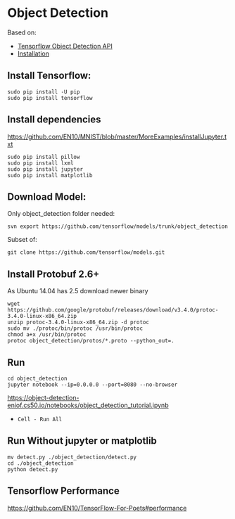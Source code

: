 # Object Detection

Based on: 
* [Tensorflow Object Detection API](https://github.com/tensorflow/models/tree/master/object_detection)
* [Installation](https://github.com/tensorflow/models/blob/master/object_detection/g3doc/installation.md)

## Install Tensorflow:

    sudo pip install -U pip  
    sudo pip install tensorflow 
    
## Install dependencies 
https://github.com/EN10/MNIST/blob/master/MoreExamples/installJupyter.txt

    sudo pip install pillow
    sudo pip install lxml
    sudo pip install jupyter
    sudo pip install matplotlib
    
## Download Model:
Only object_detection folder needed:

    svn export https://github.com/tensorflow/models/trunk/object_detection

Subset of:

    git clone https://github.com/tensorflow/models.git
    
## Install Protobuf 2.6+
As Ubuntu 14.04 has 2.5 download newer binary

    wget https://github.com/google/protobuf/releases/download/v3.4.0/protoc-3.4.0-linux-x86_64.zip
    unzip protoc-3.4.0-linux-x86_64.zip -d protoc
    sudo mv ./protoc/bin/protoc /usr/bin/protoc
    chmod a+x /usr/bin/protoc
    protoc object_detection/protos/*.proto --python_out=.

## Run
    cd object_detection
    jupyter notebook --ip=0.0.0.0 --port=8080 --no-browser
https://object-detection-eniof.cs50.io/notebooks/object_detection_tutorial.ipynb
* `Cell - Run All`

## Run Without jupyter or matplotlib
    
    mv detect.py ./object_detection/detect.py
    cd ./object_detection
    python detect.py
    
## Tensorflow Performance

https://github.com/EN10/TensorFlow-For-Poets#performance